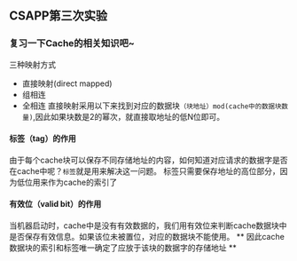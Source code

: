 ## CSAPP第三次实验
### 复习一下Cache的相关知识吧~
三种映射方式
* 直接映射(direct mapped)
* 组相连
* 全相连
直接映射采用以下来找到对应的数据块` （块地址）mod(cache中的数据块数量) `,因此如果块数是2的幂次，就直接取地址的低N位即可。
#### 标签（tag）的作用
由于每个cache块可以保存不同存储地址的内容，如何知道对应请求的数据字是否在cache中呢？`标签`就是用来解决这一问题。
标签只需要保存地址的高位部分，因为低位用来作为cache的索引了
#### 有效位（valid bit）的作用
当机器启动时，cache中是没有有效数据的，我们用有效位来判断cache数据块中是否保存有效信息。如果该位未被置位，对应的数据块不能使用。
** 因此cache数据块的索引和标签唯一确定了应放于该块的数据字的存储地址 **

